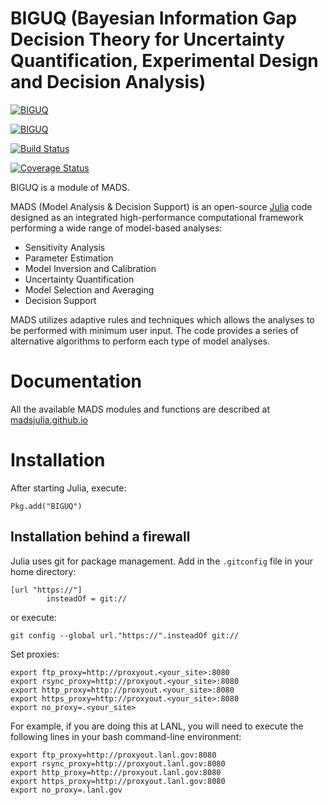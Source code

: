 BIGUQ (Bayesian Information Gap Decision Theory for Uncertainty Quantification, Experimental Design and Decision Analysis)
=======================================

[![BIGUQ](http://pkg.julialang.org/badges/BIGUQ_0.4.svg)](http://pkg.julialang.org/?pkg=BIGUQ&ver=0.4)

[![BIGUQ](http://pkg.julialang.org/badges/BIGUQ_0.5.svg)](http://pkg.julialang.org/?pkg=BIGUQ&ver=0.5)

[![Build Status](https://travis-ci.org/madsjulia/BIGUQ.jl.svg?branch=master)](https://travis-ci.org/madsjulia/BIGUQ.jl)

[![Coverage Status](https://coveralls.io/repos/madsjulia/BIGUQ.jl/badge.svg?branch=master)](https://coveralls.io/r/madsjulia/BIGUQ.jl?branch=master)

BIGUQ is a module of MADS.

MADS (Model Analysis & Decision Support) is an open-source [Julia](http://julialang.org) code designed as an integrated high-performance computational framework performing a wide range of model-based analyses:

* Sensitivity Analysis
* Parameter Estimation
* Model Inversion and Calibration
* Uncertainty Quantification
* Model Selection and Averaging
* Decision Support

MADS utilizes adaptive rules and techniques which allows the analyses to be performed with minimum user input.
The code provides a series of alternative algorithms to perform each type of model analyses.

Documentation
=============

All the available MADS modules and functions are described at [madsjulia.github.io](http://madsjulia.github.io/Mads.jl)

Installation
============

After starting Julia, execute:

```
Pkg.add("BIGUQ")
```

Installation behind a firewall
------------------------------

Julia uses git for package management. Add in the `.gitconfig` file in your home directory:

```
[url "https://"]
        insteadOf = git://
```

or execute:

```
git config --global url."https://".insteadOf git://
```

Set proxies:

```
export ftp_proxy=http://proxyout.<your_site>:8080
export rsync_proxy=http://proxyout.<your_site>:8080
export http_proxy=http://proxyout.<your_site>:8080
export https_proxy=http://proxyout.<your_site>:8080
export no_proxy=.<your_site>
```

For example, if you are doing this at LANL, you will need to execute the 
following lines in your bash command-line environment:

```
export ftp_proxy=http://proxyout.lanl.gov:8080
export rsync_proxy=http://proxyout.lanl.gov:8080
export http_proxy=http://proxyout.lanl.gov:8080
export https_proxy=http://proxyout.lanl.gov:8080
export no_proxy=.lanl.gov
```